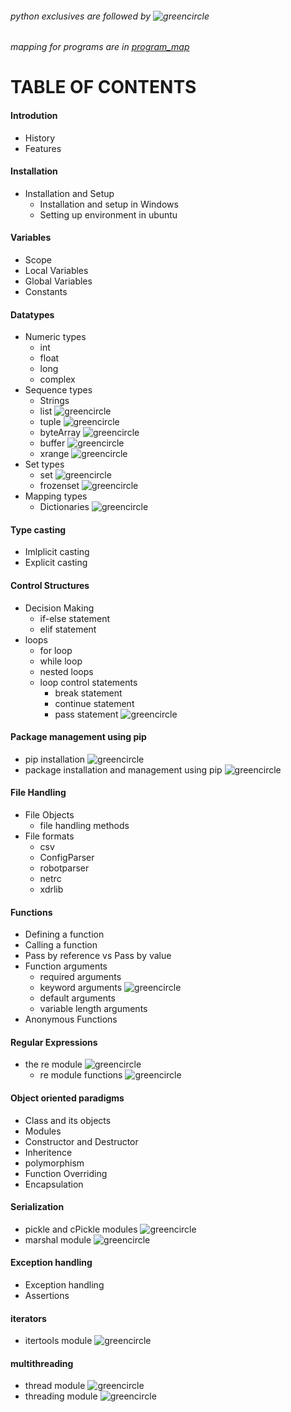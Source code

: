 ###### python exclusives are followed by ![greencircle](https://lh3.googleusercontent.com/-67wvkzLZ_aY/WbjktYN3-QI/AAAAAAAAAEE/Uf9CTEcBfuEZ_KLlezx54Je6om0kQN1kgCL0BGAYYCw/h10/image.png)
###### mapping for programs are in [program_map](program_map.md)
# TABLE OF CONTENTS
#### Introdution
- History
- Features

#### Installation
- Installation and Setup
  - Installation and setup in Windows
  - Setting up environment in ubuntu

#### Variables
- Scope
- Local Variables
- Global Variables
- Constants

#### Datatypes
- Numeric types
  - int
  - float
  - long
  - complex
- Sequence types
  - Strings
  - list ![greencircle](https://lh3.googleusercontent.com/-67wvkzLZ_aY/WbjktYN3-QI/AAAAAAAAAEE/Uf9CTEcBfuEZ_KLlezx54Je6om0kQN1kgCL0BGAYYCw/h10/image.png)
  - tuple ![greencircle](https://lh3.googleusercontent.com/-67wvkzLZ_aY/WbjktYN3-QI/AAAAAAAAAEE/Uf9CTEcBfuEZ_KLlezx54Je6om0kQN1kgCL0BGAYYCw/h10/image.png)
  - byteArray ![greencircle](https://lh3.googleusercontent.com/-67wvkzLZ_aY/WbjktYN3-QI/AAAAAAAAAEE/Uf9CTEcBfuEZ_KLlezx54Je6om0kQN1kgCL0BGAYYCw/h10/image.png)
  - buffer ![greencircle](https://lh3.googleusercontent.com/-67wvkzLZ_aY/WbjktYN3-QI/AAAAAAAAAEE/Uf9CTEcBfuEZ_KLlezx54Je6om0kQN1kgCL0BGAYYCw/h10/image.png)
  - xrange ![greencircle](https://lh3.googleusercontent.com/-67wvkzLZ_aY/WbjktYN3-QI/AAAAAAAAAEE/Uf9CTEcBfuEZ_KLlezx54Je6om0kQN1kgCL0BGAYYCw/h10/image.png)
- Set types
  - set ![greencircle](https://lh3.googleusercontent.com/-67wvkzLZ_aY/WbjktYN3-QI/AAAAAAAAAEE/Uf9CTEcBfuEZ_KLlezx54Je6om0kQN1kgCL0BGAYYCw/h10/image.png)
  - frozenset ![greencircle](https://lh3.googleusercontent.com/-67wvkzLZ_aY/WbjktYN3-QI/AAAAAAAAAEE/Uf9CTEcBfuEZ_KLlezx54Je6om0kQN1kgCL0BGAYYCw/h10/image.png)
- Mapping types
  - Dictionaries ![greencircle](https://lh3.googleusercontent.com/-67wvkzLZ_aY/WbjktYN3-QI/AAAAAAAAAEE/Uf9CTEcBfuEZ_KLlezx54Je6om0kQN1kgCL0BGAYYCw/h10/image.png)

#### Type casting
- Imlplicit casting
- Explicit casting

#### Control Structures
- Decision Making
  - if-else statement
  - elif statement
- loops
  - for loop
  - while loop
  - nested loops
  - loop control statements
    - break statement
    - continue statement
    - pass statement ![greencircle](https://lh3.googleusercontent.com/-67wvkzLZ_aY/WbjktYN3-QI/AAAAAAAAAEE/Uf9CTEcBfuEZ_KLlezx54Je6om0kQN1kgCL0BGAYYCw/h10/image.png)

#### Package management using pip
- pip installation ![greencircle](https://lh3.googleusercontent.com/-67wvkzLZ_aY/WbjktYN3-QI/AAAAAAAAAEE/Uf9CTEcBfuEZ_KLlezx54Je6om0kQN1kgCL0BGAYYCw/h10/image.png)
- package installation and management using pip ![greencircle](https://lh3.googleusercontent.com/-67wvkzLZ_aY/WbjktYN3-QI/AAAAAAAAAEE/Uf9CTEcBfuEZ_KLlezx54Je6om0kQN1kgCL0BGAYYCw/h10/image.png)

#### File Handling
- File Objects
  - file handling methods
- File formats
  - csv
  - ConfigParser
  - robotparser
  - netrc
  - xdrlib

#### Functions
- Defining a function
- Calling a function
- Pass by reference vs Pass by value
- Function arguments
  - required arguments
  - keyword arguments ![greencircle](https://lh3.googleusercontent.com/-67wvkzLZ_aY/WbjktYN3-QI/AAAAAAAAAEE/Uf9CTEcBfuEZ_KLlezx54Je6om0kQN1kgCL0BGAYYCw/h10/image.png)
  - default arguments
  - variable length arguments
- Anonymous Functions

#### Regular Expressions
- the re module ![greencircle](https://lh3.googleusercontent.com/-67wvkzLZ_aY/WbjktYN3-QI/AAAAAAAAAEE/Uf9CTEcBfuEZ_KLlezx54Je6om0kQN1kgCL0BGAYYCw/h10/image.png)
  - re module functions ![greencircle](https://lh3.googleusercontent.com/-67wvkzLZ_aY/WbjktYN3-QI/AAAAAAAAAEE/Uf9CTEcBfuEZ_KLlezx54Je6om0kQN1kgCL0BGAYYCw/h10/image.png)

#### Object oriented paradigms
- Class and its objects
- Modules
- Constructor and Destructor
- Inheritence
- polymorphism
- Function Overriding
- Encapsulation

#### Serialization
- pickle and cPickle modules ![greencircle](https://lh3.googleusercontent.com/-67wvkzLZ_aY/WbjktYN3-QI/AAAAAAAAAEE/Uf9CTEcBfuEZ_KLlezx54Je6om0kQN1kgCL0BGAYYCw/h10/image.png)
- marshal module ![greencircle](https://lh3.googleusercontent.com/-67wvkzLZ_aY/WbjktYN3-QI/AAAAAAAAAEE/Uf9CTEcBfuEZ_KLlezx54Je6om0kQN1kgCL0BGAYYCw/h10/image.png)

#### Exception handling
- Exception handling
- Assertions

#### iterators
- itertools module ![greencircle](https://lh3.googleusercontent.com/-67wvkzLZ_aY/WbjktYN3-QI/AAAAAAAAAEE/Uf9CTEcBfuEZ_KLlezx54Je6om0kQN1kgCL0BGAYYCw/h10/image.png)

#### multithreading
- thread module ![greencircle](https://lh3.googleusercontent.com/-67wvkzLZ_aY/WbjktYN3-QI/AAAAAAAAAEE/Uf9CTEcBfuEZ_KLlezx54Je6om0kQN1kgCL0BGAYYCw/h10/image.png)
- threading module ![greencircle](https://lh3.googleusercontent.com/-67wvkzLZ_aY/WbjktYN3-QI/AAAAAAAAAEE/Uf9CTEcBfuEZ_KLlezx54Je6om0kQN1kgCL0BGAYYCw/h10/image.png)

